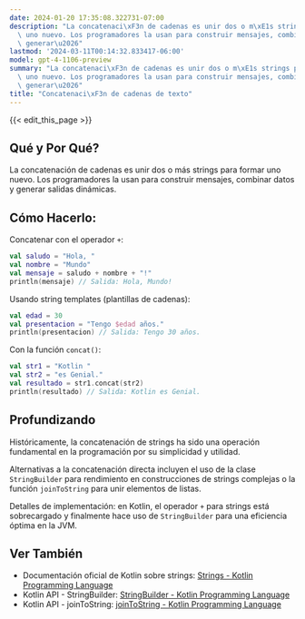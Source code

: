 ```yaml
---
date: 2024-01-20 17:35:08.322731-07:00
description: "La concatenaci\xF3n de cadenas es unir dos o m\xE1s strings para formar\
  \ uno nuevo. Los programadores la usan para construir mensajes, combinar datos y\
  \ generar\u2026"
lastmod: '2024-03-11T00:14:32.833417-06:00'
model: gpt-4-1106-preview
summary: "La concatenaci\xF3n de cadenas es unir dos o m\xE1s strings para formar\
  \ uno nuevo. Los programadores la usan para construir mensajes, combinar datos y\
  \ generar\u2026"
title: "Concatenaci\xF3n de cadenas de texto"
---
```


{{< edit_this_page >}}

## Qué y Por Qué?

La concatenación de cadenas es unir dos o más strings para formar uno nuevo. Los programadores la usan para construir mensajes, combinar datos y generar salidas dinámicas.

## Cómo Hacerlo:

Concatenar con el operador `+`:

```Kotlin
val saludo = "Hola, "
val nombre = "Mundo"
val mensaje = saludo + nombre + "!"
println(mensaje) // Salida: Hola, Mundo!
```

Usando string templates (plantillas de cadenas):

```Kotlin
val edad = 30
val presentacion = "Tengo $edad años."
println(presentacion) // Salida: Tengo 30 años.
```

Con la función `concat()`:

```Kotlin
val str1 = "Kotlin "
val str2 = "es Genial."
val resultado = str1.concat(str2)
println(resultado) // Salida: Kotlin es Genial.
```

## Profundizando

Históricamente, la concatenación de strings ha sido una operación fundamental en la programación por su simplicidad y utilidad. 

Alternativas a la concatenación directa incluyen el uso de la clase `StringBuilder` para rendimiento en construcciones de strings complejas o la función `joinToString` para unir elementos de listas.

Detalles de implementación: en Kotlin, el operador `+` para strings está sobrecargado y finalmente hace uso de `StringBuilder` para una eficiencia óptima en la JVM.

## Ver También

- Documentación oficial de Kotlin sobre strings: [Strings - Kotlin Programming Language](https://kotlinlang.org/docs/strings.html)
- Kotlin API - StringBuilder: [StringBuilder - Kotlin Programming Language](https://kotlinlang.org/api/latest/jvm/stdlib/kotlin.text/-string-builder/)
- Kotlin API - joinToString: [joinToString - Kotlin Programming Language](https://kotlinlang.org/api/latest/jvm/stdlib/kotlin.collections/join-to-string.html)
